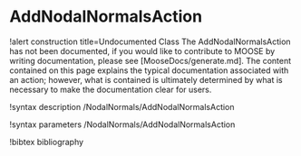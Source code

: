 <!-- MOOSE Documentation Stub: Remove this when content is added. -->

# AddNodalNormalsAction

!alert construction title=Undocumented Class
The AddNodalNormalsAction has not been documented, if you would like to contribute to MOOSE by writing
documentation, please see [MooseDocs/generate.md]. The content contained on this page explains the typical
documentation associated with an action; however, what is contained is ultimately determined by what
is necessary to make the documentation clear for users.

!syntax description /NodalNormals/AddNodalNormalsAction

!syntax parameters /NodalNormals/AddNodalNormalsAction

!bibtex bibliography
